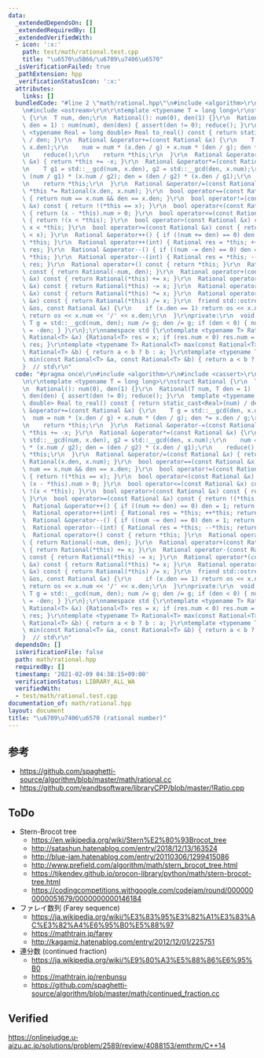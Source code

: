 ```yaml
---
data:
  _extendedDependsOn: []
  _extendedRequiredBy: []
  _extendedVerifiedWith:
  - icon: ':x:'
    path: test/math/rational.test.cpp
    title: "\u6570\u5B66/\u6709\u7406\u6570"
  _isVerificationFailed: true
  _pathExtension: hpp
  _verificationStatusIcon: ':x:'
  attributes:
    links: []
  bundledCode: "#line 2 \"math/rational.hpp\"\n#include <algorithm>\r\n#include <cassert>\r\
    \n#include <ostream>\r\n\r\ntemplate <typename T = long long>\r\nstruct Rational\
    \ {\r\n  T num, den;\r\n  Rational(): num(0), den(1) {}\r\n  Rational(T num, T\
    \ den = 1) : num(num), den(den) { assert(den != 0); reduce(); }\r\n  template\
    \ <typename Real = long double> Real to_real() const { return static_cast<Real>(num)\
    \ / den; }\r\n  Rational &operator+=(const Rational &x) {\r\n    T g = std::__gcd(den,\
    \ x.den);\r\n    num = num * (x.den / g) + x.num * (den / g); den *= x.den / g;\r\
    \n    reduce();\r\n    return *this;\r\n  }\r\n  Rational &operator-=(const Rational\
    \ &x) { return *this += -x; }\r\n  Rational &operator*=(const Rational &x) {\r\
    \n    T g1 = std::__gcd(num, x.den), g2 = std::__gcd(den, x.num);\r\n    num =\
    \ (num / g1) * (x.num / g2); den = (den / g2) * (x.den / g1);\r\n    reduce();\r\
    \n    return *this;\r\n  }\r\n  Rational &operator/=(const Rational &x) { return\
    \ *this *= Rational(x.den, x.num); }\r\n  bool operator==(const Rational &x) const\
    \ { return num == x.num && den == x.den; }\r\n  bool operator!=(const Rational\
    \ &x) const { return !(*this == x); }\r\n  bool operator<(const Rational &x) const\
    \ { return (x - *this).num > 0; }\r\n  bool operator<=(const Rational &x) const\
    \ { return !(x < *this); }\r\n  bool operator>(const Rational &x) const { return\
    \ x < *this; }\r\n  bool operator>=(const Rational &x) const { return !(*this\
    \ < x); }\r\n  Rational &operator++() { if ((num += den) == 0) den = 1; return\
    \ *this; }\r\n  Rational operator++(int) { Rational res = *this; ++*this; return\
    \ res; }\r\n  Rational &operator--() { if ((num -= den) == 0) den = 1; return\
    \ *this; }\r\n  Rational operator--(int) { Rational res = *this; --*this; return\
    \ res; }\r\n  Rational operator+() const { return *this; }\r\n  Rational operator-()\
    \ const { return Rational(-num, den); }\r\n  Rational operator+(const Rational\
    \ &x) const { return Rational(*this) += x; }\r\n  Rational operator-(const Rational\
    \ &x) const { return Rational(*this) -= x; }\r\n  Rational operator*(const Rational\
    \ &x) const { return Rational(*this) *= x; }\r\n  Rational operator/(const Rational\
    \ &x) const { return Rational(*this) /= x; }\r\n  friend std::ostream &operator<<(std::ostream\
    \ &os, const Rational &x) {\r\n    if (x.den == 1) return os << x.num;\r\n   \
    \ return os << x.num << '/' << x.den;\r\n  }\r\nprivate:\r\n  void reduce() {\
    \ T g = std::__gcd(num, den); num /= g; den /= g; if (den < 0) { num = -num; den\
    \ = -den; } }\r\n};\r\nnamespace std {\r\ntemplate <typename T> Rational<T> abs(const\
    \ Rational<T> &x) {Rational<T> res = x; if (res.num < 0) res.num = -res.num; return\
    \ res; }\r\ntemplate <typename T> Rational<T> max(const Rational<T> &a, const\
    \ Rational<T> &b) { return a < b ? b : a; }\r\ntemplate <typename T> Rational<T>\
    \ min(const Rational<T> &a, const Rational<T> &b) { return a < b ? a : b; }\r\n\
    }  // std\r\n"
  code: "#pragma once\r\n#include <algorithm>\r\n#include <cassert>\r\n#include <ostream>\r\
    \n\r\ntemplate <typename T = long long>\r\nstruct Rational {\r\n  T num, den;\r\
    \n  Rational(): num(0), den(1) {}\r\n  Rational(T num, T den = 1) : num(num),\
    \ den(den) { assert(den != 0); reduce(); }\r\n  template <typename Real = long\
    \ double> Real to_real() const { return static_cast<Real>(num) / den; }\r\n  Rational\
    \ &operator+=(const Rational &x) {\r\n    T g = std::__gcd(den, x.den);\r\n  \
    \  num = num * (x.den / g) + x.num * (den / g); den *= x.den / g;\r\n    reduce();\r\
    \n    return *this;\r\n  }\r\n  Rational &operator-=(const Rational &x) { return\
    \ *this += -x; }\r\n  Rational &operator*=(const Rational &x) {\r\n    T g1 =\
    \ std::__gcd(num, x.den), g2 = std::__gcd(den, x.num);\r\n    num = (num / g1)\
    \ * (x.num / g2); den = (den / g2) * (x.den / g1);\r\n    reduce();\r\n    return\
    \ *this;\r\n  }\r\n  Rational &operator/=(const Rational &x) { return *this *=\
    \ Rational(x.den, x.num); }\r\n  bool operator==(const Rational &x) const { return\
    \ num == x.num && den == x.den; }\r\n  bool operator!=(const Rational &x) const\
    \ { return !(*this == x); }\r\n  bool operator<(const Rational &x) const { return\
    \ (x - *this).num > 0; }\r\n  bool operator<=(const Rational &x) const { return\
    \ !(x < *this); }\r\n  bool operator>(const Rational &x) const { return x < *this;\
    \ }\r\n  bool operator>=(const Rational &x) const { return !(*this < x); }\r\n\
    \  Rational &operator++() { if ((num += den) == 0) den = 1; return *this; }\r\n\
    \  Rational operator++(int) { Rational res = *this; ++*this; return res; }\r\n\
    \  Rational &operator--() { if ((num -= den) == 0) den = 1; return *this; }\r\n\
    \  Rational operator--(int) { Rational res = *this; --*this; return res; }\r\n\
    \  Rational operator+() const { return *this; }\r\n  Rational operator-() const\
    \ { return Rational(-num, den); }\r\n  Rational operator+(const Rational &x) const\
    \ { return Rational(*this) += x; }\r\n  Rational operator-(const Rational &x)\
    \ const { return Rational(*this) -= x; }\r\n  Rational operator*(const Rational\
    \ &x) const { return Rational(*this) *= x; }\r\n  Rational operator/(const Rational\
    \ &x) const { return Rational(*this) /= x; }\r\n  friend std::ostream &operator<<(std::ostream\
    \ &os, const Rational &x) {\r\n    if (x.den == 1) return os << x.num;\r\n   \
    \ return os << x.num << '/' << x.den;\r\n  }\r\nprivate:\r\n  void reduce() {\
    \ T g = std::__gcd(num, den); num /= g; den /= g; if (den < 0) { num = -num; den\
    \ = -den; } }\r\n};\r\nnamespace std {\r\ntemplate <typename T> Rational<T> abs(const\
    \ Rational<T> &x) {Rational<T> res = x; if (res.num < 0) res.num = -res.num; return\
    \ res; }\r\ntemplate <typename T> Rational<T> max(const Rational<T> &a, const\
    \ Rational<T> &b) { return a < b ? b : a; }\r\ntemplate <typename T> Rational<T>\
    \ min(const Rational<T> &a, const Rational<T> &b) { return a < b ? a : b; }\r\n\
    }  // std\r\n"
  dependsOn: []
  isVerificationFile: false
  path: math/rational.hpp
  requiredBy: []
  timestamp: '2021-02-09 04:38:15+09:00'
  verificationStatus: LIBRARY_ALL_WA
  verifiedWith:
  - test/math/rational.test.cpp
documentation_of: math/rational.hpp
layout: document
title: "\u6709\u7406\u6570 (rational number)"
---
```



## 参考

- https://github.com/spaghetti-source/algorithm/blob/master/math/rational.cc
- https://github.com/eandbsoftware/libraryCPP/blob/master/!Ratio.cpp


## ToDo

- Stern-Brocot tree
  - https://en.wikipedia.org/wiki/Stern%E2%80%93Brocot_tree
  - http://satashun.hatenablog.com/entry/2018/12/13/163524
  - http://blue-jam.hatenablog.com/entry/20110306/1299415086
  - http://www.prefield.com/algorithm/math/stern_brocot_tree.html
  - https://tjkendev.github.io/procon-library/python/math/stern-brocot-tree.html
  - https://codingcompetitions.withgoogle.com/codejam/round/0000000000051679/0000000000146184
- ファレイ数列 (Farey sequence)
  - https://ja.wikipedia.org/wiki/%E3%83%95%E3%82%A1%E3%83%AC%E3%82%A4%E6%95%B0%E5%88%97
  - https://mathtrain.jp/farey
  - http://kagamiz.hatenablog.com/entry/2012/12/01/225751
- 連分数 (continued fraction)
  - https://ja.wikipedia.org/wiki/%E9%80%A3%E5%88%86%E6%95%B0
  - https://mathtrain.jp/renbunsu
  - https://github.com/spaghetti-source/algorithm/blob/master/math/continued_fraction.cc


## Verified

https://onlinejudge.u-aizu.ac.jp/solutions/problem/2589/review/4088153/emthrm/C++14
